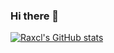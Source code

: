 ### Hi there 👋
[![Raxcl's GitHub stats](https://github-readme-stats.vercel.app/api?username=raxcl&hide=issues&show_icons=true&bg_color=45,ffb2ba,f6c0c5,FFFF00,7FFF00)](https://github.com/anuraghazra/github-readme-stats)
<!--
**Raxcl/Raxcl** is a ✨ _special_ ✨ repository because its `README.md` (this file) appears on your GitHub profile.

Here are some ideas to get you started:

- 🔭 I’m currently working on ...
- 🌱 I’m currently learning ...
- 👯 I’m looking to collaborate on ...
- 🤔 I’m looking for help with ...
- 💬 Ask me about ...
- 📫 How to reach me: ...
- 😄 Pronouns: ...
- ⚡ Fun fact: ...
-->
